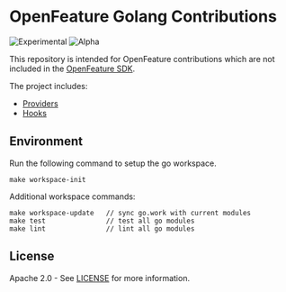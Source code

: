 # OpenFeature Golang Contributions

![Experimental](https://img.shields.io/badge/experimental-breaking%20changes%20allowed-yellow)
![Alpha](https://img.shields.io/badge/alpha-release-red)

This repository is intended for OpenFeature contributions which are not included in the [OpenFeature SDK](https://github.com/open-feature/golang-sdk).

The project includes:

- [Providers](./providers)
- [Hooks](./hooks)

## Environment
Run the following command to setup the go workspace.
```
make workspace-init
```  
Additional workspace commands:
```
make workspace-update   // sync go.work with current modules
make test               // test all go modules
make lint               // lint all go modules
```

## License

Apache 2.0 - See [LICENSE](./license) for more information.

